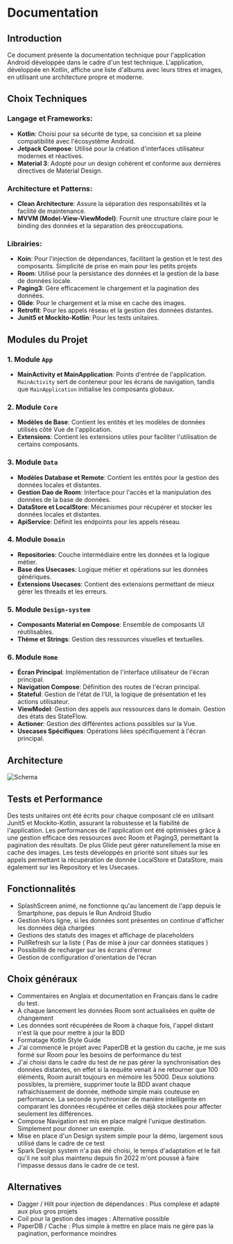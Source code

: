 
# Documentation

## Introduction

Ce document présente la documentation technique pour l'application Android développée dans le cadre d'un test technique. L'application, développée en Kotlin, affiche une liste d'albums avec leurs titres et images, en utilisant une architecture propre et moderne.

## Choix Techniques

### Langage et Frameworks:

-   **Kotlin**: Choisi pour sa sécurité de type, sa concision et sa pleine compatibilité avec l'écosystème Android.
-   **Jetpack Compose**: Utilisé pour la création d'interfaces utilisateur modernes et réactives.
-   **Material 3**: Adopté pour un design cohérent et conforme aux dernières directives de Material Design.

### Architecture et Patterns:

-   **Clean Architecture**: Assure la séparation des responsabilités et la facilité de maintenance.
-   **MVVM (Model-View-ViewModel)**: Fournit une structure claire pour le binding des données et la séparation des préoccupations.

### Librairies:

-   **Koin**: Pour l'injection de dépendances, facilitant la gestion et le test des composants. Simplicité de prise en main pour les petits projets
-   **Room**: Utilisé pour la persistance des données et la gestion de la base de données locale.
-   **Paging3**: Gère efficacement le chargement et la pagination des données.
-   **Glide**: Pour le chargement et la mise en cache des images.
-   **Retrofit**: Pour les appels réseau et la gestion des données distantes.
-   **Junit5 et Mockito-Kotlin**: Pour les tests unitaires.

## Modules du Projet

### 1. Module `App`

-   **MainActivity et MainApplication**: Points d'entrée de l'application. `MainActivity` sert de conteneur pour les écrans de navigation, tandis que `MainApplication` initialise les composants globaux.

### 2. Module `Core`

-   **Modèles de Base**: Contient les entités et les modèles de données utilisés côté Vue de l'application.
-   **Extensions**: Contient les extensions utiles pour faciliter l'utilisation de certains composants.

### 3. Module `Data`

-   **Modèles Database et Remote**: Contient les entités pour la gestion des données locales et distantes.
-   **Gestion Dao de Room**: Interface pour l'accès et la manipulation des données de la base de données.
-   **DataStore et LocalStore**: Mécanismes pour récupérer et stocker les données locales et distantes.
-   **ApiService**: Définit les endpoints pour les appels réseau.

### 4. Module `Domain`

-   **Repositories**: Couche intermédiaire entre les données et la logique métier.
-   **Base des Usecases**: Logique métier et opérations sur les données génériques.
-   **Extensions Usecases**: Contient des extensions permettant de mieux gérer les threads et les erreurs.

### 5. Module `Design-system`

-   **Composants Material en Compose**: Ensemble de composants UI réutilisables.
-   **Thème et Strings**: Gestion des ressources visuelles et textuelles.

### 6. Module `Home`

-   **Écran Principal**: Implémentation de l'interface utilisateur de l'écran principal.
-   **Navigation Compose**: Définition des routes de l'écran principal.
-   **Stateful**: Gestion de l'état de l'UI, la logique de présentation et les actions utilisateur.
-   **ViewModel**: Gestion des appels aux ressources dans le domain. Gestion des états des StateFlow.
-   **Actioner**: Gestion des différentes actions possibles sur la Vue.
-   **Usecases Spécifiques**: Opérations liées spécifiquement à l'écran principal.

## Architecture

![Schema](https://i.postimg.cc/8zW5Pync/Capture-d-e-cran-2023-12-17-a-14-17-08.png)

## Tests et Performance

Des tests unitaires ont été écrits pour chaque composant clé en utilisant Junit5 et Mockito-Kotlin, assurant la robustesse et la fiabilité de l'application. Les performances de l'application ont été optimisées grâce à une gestion efficace des ressources avec Room et Paging3, permettant la pagination des résultats. De plus Glide peut gérer naturellement la mise en cache des images.
Les tests développés en priorité sont situés sur les appels permettant la récupération de donnée LocalStore et DataStore, mais également sur les Repository et les Usecases.

## Fonctionnalités

- SplashScreen animé, ne fonctionne qu'au lancement de l'app depuis le Smartphone, pas depuis le Run Android Studio
- Gestion Hors ligne, si les données sont présentes on continue d'afficher les données déjà chargées
- Gestions des statuts des images et affichage de placeholders
- PullRefresh sur la liste ( Pas de mise à jour car données statiques )
- Possibilité de recharger sur les écrans d'erreur
- Gestion de configuration d'orientation de l'écran

## Choix généraux

- Commentaires en Anglais et documentation en Français dans le cadre du test.
- A chaque lancement les données Room sont actualisées en quête de changement
- Les données sont récupérées de Room à chaque fois, l'appel distant n'est là que pour mettre à jour la BDD
- Formatage Kotlin Style Guide
- J'ai commencé le projet avec PaperDB et la gestion du cache, je me suis formé sur Room pour les besoins de performance du test
- J'ai choisi dans le cadre du test de ne pas gérer la synchronisation des données distantes, en effet si la requête venait à ne retourner que 100 éléments, Room aurait toujours en mémoire les 5000. Deux solutions possibles, la première, supprimer toute la BDD avant chaque rafraichissement de donnée, méthode simple mais couteuse en performance. La seconde synchroniser de manière intelligente en comparant les données récupérée et celles déjà stockées pour affecter seulement les différences.
- Compose Navigation est mis en place malgré l'unique destination. Simplement pour donner un exemple.
- Mise en place d'un Design system simple pour la démo, largement sous utilisé dans le cadre de ce test
- Spark Design system n'a pas été choisi, le temps d'adaptation et le fait qu'il ne soit plus maintenu depuis fin 2022 m'ont poussé à faire l'impasse dessus dans le cadre de ce test.

## Alternatives

- Dagger / Hilt pour injection de dépendances : Plus complexe et adapté aux plus gros projets
- Coil pour la gestion des images : Alternative possible
- PaperDB / Cache : Plus simple à mettre en place mais ne gère pas la pagination, performance moindres
